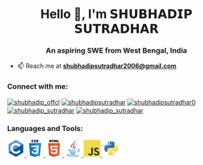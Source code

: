 <h1 align="center">Hello 👋, I'm 𝗦𝗛𝗨𝗕𝗛𝗔𝗗𝗜𝗣 𝗦𝗨𝗧𝗥𝗔𝗗𝗛𝗔𝗥</h1>
<h3 align="center">An aspiring SWE from West Bengal, India</h3>

- 📫 Reach me at **shubhadipsutradhar2006@gmail.com**

<h3 align="left">Connect with me:</h3>
<p align="left">
<a href="https://x.com/shubhadip_offcl" target="blank"><img align="center" src="https://raw.githubusercontent.com/rahuldkjain/github-profile-readme-generator/master/src/images/icons/Social/twitter.svg" alt="shubhadip_offcl" height="30" width="40" /></a>
<a href="https://linkedin.com/in/shubhadipsutradhar" target="blank"><img align="center" src="https://raw.githubusercontent.com/rahuldkjain/github-profile-readme-generator/master/src/images/icons/Social/linked-in-alt.svg" alt="shubhadipsutradhar" height="30" width="40" /></a>
<a href="https://facebook.com/shubhadipsutradhar0" target="blank"><img align="center" src="https://raw.githubusercontent.com/rahuldkjain/github-profile-readme-generator/master/src/images/icons/Social/facebook.svg" alt="shubhadipsutradhar0" height="30" width="40" /></a>
<a href="https://instagram.com/shubhadip_sutradhar" target="blank"><img align="center" src="https://raw.githubusercontent.com/rahuldkjain/github-profile-readme-generator/master/src/images/icons/Social/instagram.svg" alt="shubhadip_sutradhar" height="30" width="40" /></a>
<a href="https://youtube.com/@shubhadip_sutradhar" target="blank"><img align="center" src="https://raw.githubusercontent.com/rahuldkjain/github-profile-readme-generator/master/src/images/icons/Social/youtube.svg" alt="shubhadip_sutradhar" height="30" width="40" /></a>
</p>

<h3 align="left">Languages and Tools:</h3>
<p align="left"> <a href="https://www.cprogramming.com/" target="_blank" rel="noreferrer"> <img src="https://raw.githubusercontent.com/devicons/devicon/master/icons/c/c-original.svg" alt="c" width="40" height="40"/> </a> <a href="https://www.w3schools.com/css/" target="_blank" rel="noreferrer"> <img src="https://raw.githubusercontent.com/devicons/devicon/master/icons/css3/css3-original-wordmark.svg" alt="css3" width="40" height="40"/> </a> <a href="https://www.w3.org/html/" target="_blank" rel="noreferrer"> <img src="https://raw.githubusercontent.com/devicons/devicon/master/icons/html5/html5-original-wordmark.svg" alt="html5" width="40" height="40"/> </a> <a href="https://www.java.com" target="_blank" rel="noreferrer"> <img src="https://raw.githubusercontent.com/devicons/devicon/master/icons/java/java-original.svg" alt="java" width="40" height="40"/> </a> <a href="https://developer.mozilla.org/en-US/docs/Web/JavaScript" target="_blank" rel="noreferrer"> <img src="https://raw.githubusercontent.com/devicons/devicon/master/icons/javascript/javascript-original.svg" alt="javascript" width="40" height="40"/> </a> <a href="https://www.python.org" target="_blank" rel="noreferrer"> <img src="https://raw.githubusercontent.com/devicons/devicon/master/icons/python/python-original.svg" alt="python" width="40" height="40"/> </a> </p>

